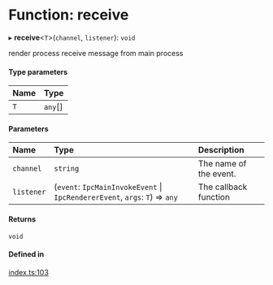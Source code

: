 # Function: receive

▸ **receive**<`T`\>(`channel`, `listener`): `void`

render process receive message from main process

#### Type parameters

| Name | Type |
| :------ | :------ |
| `T` | `any`[] |

#### Parameters

| Name | Type | Description |
| :------ | :------ | :------ |
| `channel` | `string` | The name of the event. |
| `listener` | (`event`: `IpcMainInvokeEvent` \| `IpcRendererEvent`, `args`: `T`) => `any` | The callback function |

#### Returns

`void`

#### Defined in

[index.ts:103](https://github.com/savage181855/npm-electron-ipc/blob/cb77096/src/index.ts#L103)
